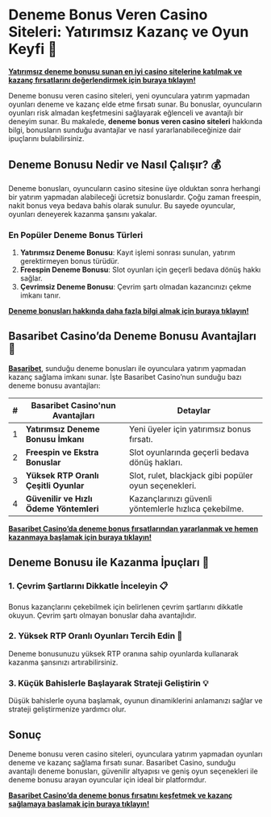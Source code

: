# Deneme Bonus Veren Casino Siteleri: Yatırımsız Kazanç ve Oyun Keyfi 🎉

**[Yatırımsız deneme bonusu sunan en iyi casino sitelerine katılmak ve kazanç fırsatlarını değerlendirmek için buraya tıklayın!](https://casinotr.link/gWCRZ4)**

Deneme bonusu veren casino siteleri, yeni oyunculara yatırım yapmadan oyunları deneme ve kazanç elde etme fırsatı sunar. Bu bonuslar, oyuncuların oyunları risk almadan keşfetmesini sağlayarak eğlenceli ve avantajlı bir deneyim sunar. Bu makalede, **deneme bonus veren casino siteleri** hakkında bilgi, bonusların sunduğu avantajlar ve nasıl yararlanabileceğinize dair ipuçlarını bulabilirsiniz.

## Deneme Bonusu Nedir ve Nasıl Çalışır? 💰

Deneme bonusları, oyuncuların casino sitesine üye olduktan sonra herhangi bir yatırım yapmadan alabileceği ücretsiz bonuslardır. Çoğu zaman freespin, nakit bonus veya bedava bahis olarak sunulur. Bu sayede oyuncular, oyunları deneyerek kazanma şansını yakalar.

### En Popüler Deneme Bonus Türleri

1. **Yatırımsız Deneme Bonusu**: Kayıt işlemi sonrası sunulan, yatırım gerektirmeyen bonus türüdür.
2. **Freespin Deneme Bonusu**: Slot oyunları için geçerli bedava dönüş hakkı sağlar.
3. **Çevrimsiz Deneme Bonusu**: Çevrim şartı olmadan kazancınızı çekme imkanı tanır.

**[Deneme bonusları hakkında daha fazla bilgi almak için buraya tıklayın!](https://casinotr.link/gWCRZ4)**

## Basaribet Casino’da Deneme Bonusu Avantajları 🧠

**[Basaribet](https://casinotr.link/gWCRZ4)**, sunduğu deneme bonusları ile oyunculara yatırım yapmadan kazanç sağlama imkanı sunar. İşte Basaribet Casino’nun sunduğu bazı deneme bonusu avantajları:

| #  | Basaribet Casino'nun Avantajları                  | Detaylar |
|----|---------------------------------------------------|----------|
| 1  | **Yatırımsız Deneme Bonusu İmkanı**               | Yeni üyeler için yatırımsız bonus fırsatı. |
| 2  | **Freespin ve Ekstra Bonuslar**                   | Slot oyunlarında geçerli bedava dönüş hakları. |
| 3  | **Yüksek RTP Oranlı Çeşitli Oyunlar**             | Slot, rulet, blackjack gibi popüler oyun seçenekleri. |
| 4  | **Güvenilir ve Hızlı Ödeme Yöntemleri**           | Kazançlarınızı güvenli yöntemlerle hızlıca çekebilme. |

**[Basaribet Casino’da deneme bonus fırsatlarından yararlanmak ve hemen kazanmaya başlamak için buraya tıklayın!](https://casinotr.link/gWCRZ4)**

## Deneme Bonusu ile Kazanma İpuçları 🎯

### 1. Çevrim Şartlarını Dikkatle İnceleyin 📋
Bonus kazançlarını çekebilmek için belirlenen çevrim şartlarını dikkatle okuyun. Çevrim şartı olmayan bonuslar daha avantajlıdır.

### 2. Yüksek RTP Oranlı Oyunları Tercih Edin 🎰
Deneme bonusunuzu yüksek RTP oranına sahip oyunlarda kullanarak kazanma şansınızı artırabilirsiniz.

### 3. Küçük Bahislerle Başlayarak Strateji Geliştirin 💡
Düşük bahislerle oyuna başlamak, oyunun dinamiklerini anlamanızı sağlar ve strateji geliştirmenize yardımcı olur.

## Sonuç

Deneme bonusu veren casino siteleri, oyunculara yatırım yapmadan oyunları deneme ve kazanç sağlama fırsatı sunar. Basaribet Casino, sunduğu avantajlı deneme bonusları, güvenilir altyapısı ve geniş oyun seçenekleri ile deneme bonusu arayan oyuncular için ideal bir platformdur.

**[Basaribet Casino’da deneme bonus fırsatını keşfetmek ve kazanç sağlamaya başlamak için buraya tıklayın!](https://casinotr.link/gWCRZ4)**
